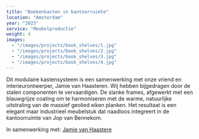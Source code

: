 ```yaml
---
title: "Boekenkasten in kantoorruimte"
location: "Amsterdam"
year: "2023"
service: "Meubelproductie"
weight: 4
images:
  - "/images/projects/book_shelves/1.jpg"
  - "/images/projects/book_shelves/2.jpg"
  - "/images/projects/book_shelves/3.jpg"
  - "/images/projects/book_shelves/4.jpg"
---
```


Dit modulaire kastensysteem is een samenwerking met onze vriend en interieurontwerper, Jamie van Haasteren. Wij hebben bijgedragen door de stalen componenten te vervaardigen. De slanke frames, afgewerkt met een blauwgrijze coating om te harmoniseren met de warme, natuurlijke uitstraling van de massief geolied eiken planken. Het resultaat is een elegant maar industrieel meubelstuk dat naadloos integreert in de kantoorruimte van Jop van Bennekom.

In samenwerking met: [Jamie van Haastere](https://instagram.com/jwauw)